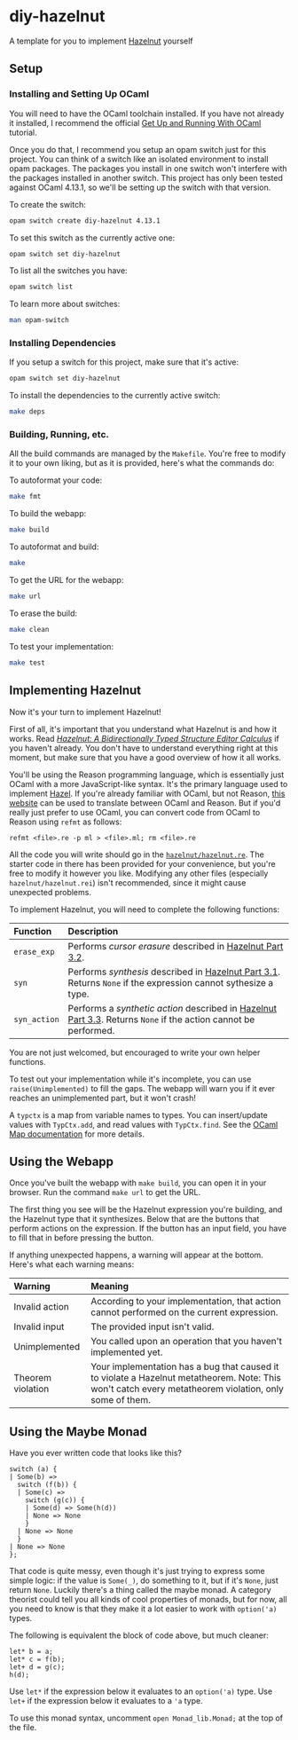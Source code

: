 # diy-hazelnut

A template for you to implement [Hazelnut](https://arxiv.org/pdf/1607.04180) yourself

## Setup

### Installing and Setting Up OCaml

You will need to have the OCaml toolchain installed. If you have not already it installed, I recommend the official [Get Up and Running With OCaml](https://ocaml.org/learn/tutorials/up_and_running.html) tutorial.

Once you do that, I recommend you setup an opam switch just for this project. You can think of a switch like an isolated environment to install opam packages. The packages you install in one switch won't interfere with the packages installed in another switch. This project has only been tested against OCaml 4.13.1, so we'll be setting up the switch with that version.

To create the switch:
```sh
opam switch create diy-hazelnut 4.13.1
```

To set this switch as the currently active one:
```sh
opam switch set diy-hazelnut
```

To list all the switches you have:
```sh
opam switch list
```

To learn more about switches:
```sh
man opam-switch
```

### Installing Dependencies

If you setup a switch for this project, make sure that it's active:
```sh
opam switch set diy-hazelnut
```

To install the dependencies to the currently active switch:
```sh
make deps
```

### Building, Running, etc.

All the build commands are managed by the `Makefile`. You're free to modify it to your own liking, but as it is provided, here's what the commands do:

To autoformat your code:
```sh
make fmt
```

To build the webapp:
```sh
make build
```

To autoformat and build:
```sh
make
```

To get the URL for the webapp:
```sh
make url
```

To erase the build:
```sh
make clean
```

To test your implementation:
```sh
make test
```

## Implementing Hazelnut

Now it's your turn to implement Hazelnut!

First of all, it's important that you understand what Hazelnut is and how it works. Read *[Hazelnut: A Bidirectionally Typed Structure Editor Calculus][hazelnut_paper]* if you haven't already. You don't have to understand everything right at this moment, but make sure that you have a good overview of how it all works.

You'll be using the Reason programming language, which is essentially just OCaml with a more JavaScript-like syntax. It's the primary language used to implement [Hazel](https://github.com/hazelgrove/hazel). If you're already familiar with OCaml, but not Reason, [this website](https://reasonml.github.io/en/try) can be used to translate between OCaml and Reason. But if you'd really just prefer to use OCaml, you can convert code from OCaml to Reason using `refmt` as follows:

```refmt <file>.re -p ml > <file>.ml; rm <file>.re```

All the code you will write should go in the [`hazelnut/hazelnut.re`](hazelnut/hazelnut.re). The starter code in there has been provided for your convenience, but you're free to modify it however you like. Modifying any other files (especially `hazelnut/hazelnut.rei`) isn't recommended, since it might cause unexpected problems.

To implement Hazelnut, you will need to complete the following functions:

| Function     | Description                                                                                                                       |
| :----------- | :-------------------------------------------------------------------------------------------------------------------------------- |
| `erase_exp`  | Performs *cursor erasure* described in [Hazelnut Part 3.2][hazelnut_paper].                                                       |
| `syn`        | Performs *synthesis* described in [Hazelnut Part 3.1][hazelnut_paper]. Returns `None` if the expression cannot sythesize a type.  |
| `syn_action` | Performs a *synthetic action* described in [Hazelnut Part 3.3][hazelnut_paper]. Returns `None` if the action cannot be performed. |

You are not just welcomed, but encouraged to write your own helper functions.

To test out your implementation while it's incomplete, you can use `raise(Unimplemented)` to fill the gaps. The webapp will warn you if it ever reaches an unimplemented part, but it won't crash!

A `typctx` is a map from variable names to types. You can insert/update values with `TypCtx.add`, and read values with `TypCtx.find`. See the [OCaml Map documentation](https://v2.ocaml.org/api/Map.Make.html) for more details.

## Using the Webapp

Once you've built the webapp with `make build`, you can open it in your browser. Run the command `make url` to get the URL.

The first thing you see will be the Hazelnut expression you're building, and the Hazelnut type that it synthesizes. Below that are the buttons that perform actions on the expression. If the button has an input field, you have to fill that in before pressing the button.

If anything unexpected happens, a warning will appear at the bottom. Here's what each warning means:

| Warning           | Meaning                                                                                                                                                |
| :---------------- | :----------------------------------------------------------------------------------------------------------------------------------------------------- |
| Invalid action    | According to your implementation, that action cannot performed on the current expression.                                                              |
| Invalid input     | The provided input isn't valid.                                                                                                                        |
| Unimplemented     | You called upon an operation that you haven't implemented yet.                                                                                         |
| Theorem violation | Your implementation has a bug that caused it to violate a Hazelnut metatheorem. Note: This won't catch every metatheorem violation, only some of them. |


## Using the Maybe Monad

Have you ever written code that looks like this?

```reason
switch (a) {
| Some(b) =>
  switch (f(b)) {
  | Some(c) =>
    switch (g(c)) {
    | Some(d) => Some(h(d))
    | None => None
    }
  | None => None
  }
| None => None
};
```

That code is quite messy, even though it's just trying to express some simple logic: if the value is `Some(_)`, do something to it, but if it's `None`, just return `None`. Luckily there's a thing called the maybe monad. A category theorist could tell you all kinds of cool properties of monads, but for now, all you need to know is that they make it a lot easier to work with `option('a)` types.

The following is equivalent the block of code above, but much cleaner:

```reason
let* b = a;
let* c = f(b);
let+ d = g(c);
h(d);
```

Use `let*` if the expression below it evaluates to an `option('a)` type. Use `let+` if the expression below it evaluates to a `'a` type.

To use this monad syntax, uncomment `open Monad_lib.Monad;` at the top of the file.

<!-- Link aliases -->

[hazelnut_paper]: https://arxiv.org/pdf/1607.04180
